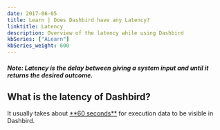 ```yaml
---
date: 2017-06-05
title: Learn | Does Dashbird have any Latency? 
linktitle: Latency
description: Overview of the latency while using Dashbird
kbSeries: ["ALearn"]
kbSeries_weight: 600
---
```


##### _**Note**: Latency is the delay between giving a system input and until it returns the desired outcome._

<h2>
  <span class="h2 underlined bold">
    What is the latency of Dashbird?
  </span>
</h2>
It usually takes about <u>**60 seconds**</u> for execution data to be visible in Dashbird.